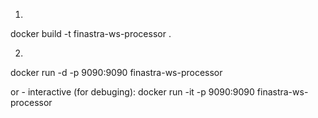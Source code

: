 1)
docker build -t finastra-ws-processor .

2)
docker run -d  -p 9090:9090 finastra-ws-processor

or - interactive (for debuging):
docker run -it -p 9090:9090 finastra-ws-processor
